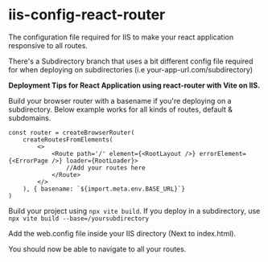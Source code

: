 # iis-config-react-router
The configuration file required for IIS to make your react application responsive to all routes.

There's a Subdirectory branch that uses a bit different config file required for when deploying on subdirectories  (i.e your-app-url.com/subdirectory)

**Deployment Tips for React Application using react-router with Vite on IIS.**

Build your browser router with a basename if you're deploying on a subdirectory. 
Below example works for all kinds of routes, default & subdomains.

```
const router = createBrowserRouter(
    createRoutesFromElements(
        <>
            <Route path='/' element={<RootLayout />} errorElement={<ErrorPage />} loader={RootLoader}>
                //Add your routes here
            </Route>
        </>
    ), { basename: `${import.meta.env.BASE_URL}`}
)
```

Build your project using `npx vite build`. 
If you deploy in a subdirectory, use `npx vite build --base=/yoursubdirectory`

Add the web.config file inside your IIS directory (Next to index.html). 

You should now be able to navigate to all your routes.

